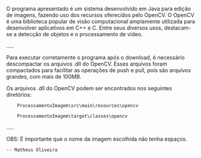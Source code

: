O programa apresentado é um sistema desenvolvido em Java para edição de imagens, fazendo uso dos recursos oferecidos pelo OpenCV.
O OpenCV é uma biblioteca popular de visão computacional amplamente utilizada para desenvolver aplicativos em C++ e C. 
Entre seus diversos usos, destacam-se a detecção de objetos e o processamento de vídeo.

.....

Para executar corretamente o programa após o download, é necessário descompactar os arquivos .dll do OpenCV. 
Esses arquivos foram compactados para facilitar as operações de push e pull, pois são arquivos grandes, com mais de 100MB.

Os arquivos .dll do OpenCV podem ser encontrados nos seguintes diretórios:

        ProcessamentoImagem\src\main\resources\opencv
         
        ProcessamentoImagem\target\classes\opencv

.....

OBS: É importante que o nome da imagem escolhida não tenha espaços.


    -- Matheus Oliveira
